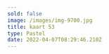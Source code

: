 ```yaml
---
sold: false
image: /images/img-9700.jpg
title: kaart 53
type: Pastel
date: 2022-04-07T08:29:46.210Z
---
```

